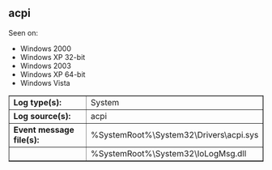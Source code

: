 ## acpi

Seen on:
* Windows 2000
* Windows XP 32-bit
* Windows 2003
* Windows XP 64-bit
* Windows Vista

<table border="1" class="docutils">
  <tbody>
    <tr>
      <td><b>Log type(s):</b></td>
      <td>System</td>
    </tr>
    <tr>
      <td><b>Log source(s):</b></td>
      <td>acpi</td>
    </tr>
    <tr>
      <td><b>Event message file(s):</b></td>
      <td>%SystemRoot%\System32\Drivers\acpi.sys</td>
    </tr>
    <tr>
      <td>&nbsp;</td>
      <td>%SystemRoot%\System32\IoLogMsg.dll</td>
    </tr>
  </tbody>
</table>

&nbsp;

